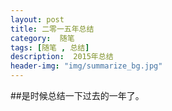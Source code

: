 ```yaml
---
layout: post
title: 二零一五年总结
category:  随笔
tags: [随笔 , 总结]
description:  2015年总结
header-img: "img/summarize_bg.jpg"
---
```


##是时候总结一下过去的一年了。
